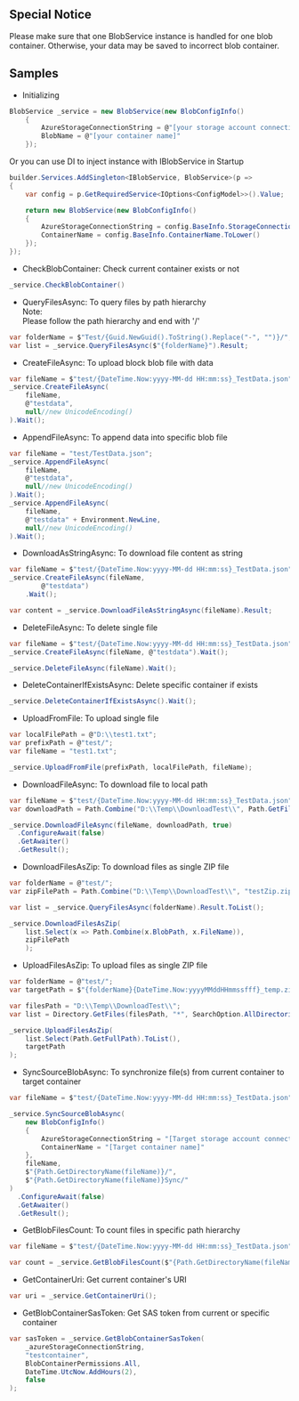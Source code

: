 ## Special Notice
Please make sure that one BlobService instance is handled for one blob container.
Otherwise, your data may be saved to incorrect blob container.

## Samples

- Initializing
```csharp
BlobService _service = new BlobService(new BlobConfigInfo()
    {
        AzureStorageConnectionString = @"[your storage account connection string]",
        BlobName = @"[your container name]"
    });
```

Or you can use DI to inject instance with IBlobService in Startup  
```csharp
builder.Services.AddSingleton<IBlobService, BlobService>(p =>
{
    var config = p.GetRequiredService<IOptions<ConfigModel>>().Value;

    return new BlobService(new BlobConfigInfo()
    {
        AzureStorageConnectionString = config.BaseInfo.StorageConnection,
        ContainerName = config.BaseInfo.ContainerName.ToLower()
    });
});
```

- CheckBlobContainer: Check current container exists or not
```csharp
_service.CheckBlobContainer()
```

- QueryFilesAsync: To query files by path hierarchy  
Note:  
Please follow the path hierarchy and end with '/'  

```csharp
var folderName = $"Test/{Guid.NewGuid().ToString().Replace("-", "")}/";
var list = _service.QueryFilesAsync($"{folderName}").Result;
```

- CreateFileAsync: To upload block blob file with data
```csharp
var fileName = $"test/{DateTime.Now:yyyy-MM-dd HH:mm:ss}_TestData.json";
_service.CreateFileAsync(
    fileName,
    @"testdata",
    null//new UnicodeEncoding()
).Wait();
```

- AppendFileAsync: To append data into specific blob file
```csharp
var fileName = "test/TestData.json";
_service.AppendFileAsync(
    fileName,
    @"testdata",
    null//new UnicodeEncoding()
).Wait();
_service.AppendFileAsync(
    fileName,
    @"testdata" + Environment.NewLine,
    null//new UnicodeEncoding()
).Wait();
```

- DownloadAsStringAsync: To download file content as string
```csharp
var fileName = $"test/{DateTime.Now:yyyy-MM-dd HH:mm:ss}_TestData.json";
_service.CreateFileAsync(fileName,
        @"testdata")
    .Wait();

var content = _service.DownloadFileAsStringAsync(fileName).Result;
```

- DeleteFileAsync: To delete single file
```csharp
var fileName = $"test/{DateTime.Now:yyyy-MM-dd HH:mm:ss}_TestData.json";
_service.CreateFileAsync(fileName, @"testdata").Wait();

_service.DeleteFileAsync(fileName).Wait();
```

- DeleteContainerIfExistsAsync: Delete specific container if exists
```csharp
_service.DeleteContainerIfExistsAsync().Wait();
```

- UploadFromFile: To upload single file
```csharp
var localFilePath = @"D:\\test1.txt";
var prefixPath = @"test/";
var fileName = "test1.txt";

_service.UploadFromFile(prefixPath, localFilePath, fileName);
```

- DownloadFileAsync: To download file to local path
```csharp
var fileName = $"test/{DateTime.Now:yyyy-MM-dd HH:mm:ss}_TestData.json";
var downloadPath = Path.Combine("D:\\Temp\\DownloadTest\\", Path.GetFileName(fileName));

_service.DownloadFileAsync(fileName, downloadPath, true)
  .ConfigureAwait(false)
  .GetAwaiter()
  .GetResult();
```

- DownloadFilesAsZip: To download files as single ZIP file
```csharp
var folderName = @"test/";
var zipFilePath = Path.Combine("D:\\Temp\\DownloadTest\\", "testZip.zip");

var list = _service.QueryFilesAsync(folderName).Result.ToList();

_service.DownloadFilesAsZip(
    list.Select(x => Path.Combine(x.BlobPath, x.FileName)),
    zipFilePath
    );
```

- UploadFilesAsZip: To upload files as single ZIP file
```csharp
var folderName = @"test/";
var targetPath = $"{folderName}{DateTime.Now:yyyyMMddHHmmssfff}_temp.zip";

var filesPath = "D:\\Temp\\DownloadTest\\";
var list = Directory.GetFiles(filesPath, "*", SearchOption.AllDirectories).ToList();

_service.UploadFilesAsZip(
    list.Select(Path.GetFullPath).ToList(),
    targetPath
);
```

- SyncSourceBlobAsync: To synchronize file(s) from current container to target container
```csharp
var fileName = $"test/{DateTime.Now:yyyy-MM-dd HH:mm:ss}_TestData.json";

_service.SyncSourceBlobAsync(
    new BlobConfigInfo()
    {
        AzureStorageConnectionString = "[Target storage account connection]",
        ContainerName = "[Target container name]"
    },
    fileName,
    $"{Path.GetDirectoryName(fileName)}/",
    $"{Path.GetDirectoryName(fileName)}Sync/"
)
  .ConfigureAwait(false)
  .GetAwaiter()
  .GetResult();
```

- GetBlobFilesCount: To count files in specific path hierarchy
```csharp
var fileName = $"test/{DateTime.Now:yyyy-MM-dd HH:mm:ss}_TestData.json";

var count = _service.GetBlobFilesCount($"{Path.GetDirectoryName(fileName)}/");
```

- GetContainerUri: Get current container's URI
```csharp
var uri = _service.GetContainerUri();
```

- GetBlobContainerSasToken: Get SAS token from current or specific container
```csharp
var sasToken = _service.GetBlobContainerSasToken(
    _azureStorageConnectionString,
    "testcontainer",
    BlobContainerPermissions.All,
    DateTime.UtcNow.AddHours(2),
    false
);
```